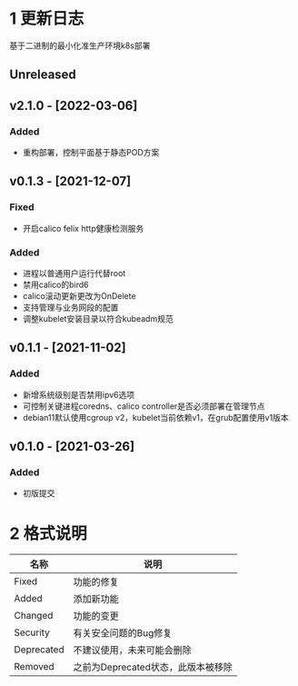 # 1 更新日志

基于二进制的最小化准生产环境k8s部署

## Unreleased

## v2.1.0 - [2022-03-06]

### Added

- 重构部署，控制平面基于静态POD方案

## v0.1.3 - [2021-12-07]

### Fixed

- 开启calico felix http健康检测服务

### Added

- 进程以普通用户运行代替root
- 禁用calico的bird6
- calico滚动更新更改为OnDelete
- 支持管理与业务网段的配置
- 调整kubelet安装目录以符合kubeadm规范

## v0.1.1 - [2021-11-02]

### Added

- 新增系统级别是否禁用ipv6选项
- 可控制关键进程coredns、calico controller是否必须部署在管理节点
- debian11默认使用cgroup v2，kubelet当前依赖v1，在grub配置使用v1版本

## v0.1.0 - [2021-03-26]

### Added

- 初版提交

# 2 格式说明

名称 | 说明
------|----------
Fixed | 功能的修复
Added | 添加新功能
Changed    | 功能的变更
Security   | 有关安全问题的Bug修复
Deprecated | 不建议使用，未来可能会删除
Removed    | 之前为Deprecated状态，此版本被移除
